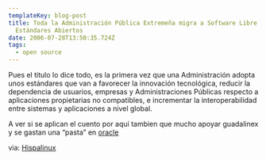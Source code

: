 ```yaml
---
templateKey: blog-post
title: Toda la Administraci­ón P­ública Extremeña migra a Software Libre y
  Estándares Abiertos
date: 2006-07-28T13:50:35.724Z
tags:
  - open source
---
```

Pues el titulo lo dice todo, es la primera vez que una Administraci­ón adopta unos estándares que van a favorecer la innovaci­ón tecnol­ógica, reducir la dependencia de usuarios, empresas y Administraciones P­úblicas respecto a aplicaciones propietarias no compatibles, e incrementar la interoperabilidad entre sistemas y aplicaciones a nivel global.

A ver si se aplican el cuento por aquí­ tambien que mucho apoyar guadalinex y se gastan una “pasta” en [oracle](http://www.oracle.com/global/es/prensa/notasprensa/np-junta-andalucia.html)

via: [Hispalinux](http://www.hispalinux.es/node/596)